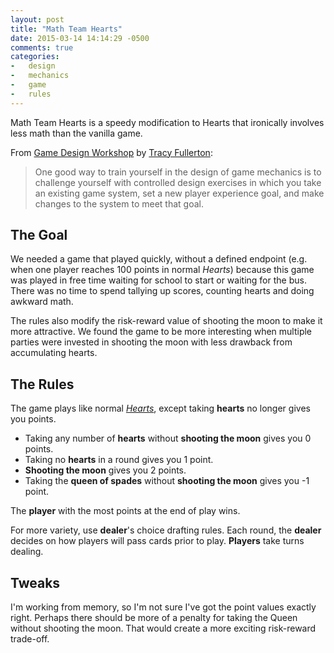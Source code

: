 ```yaml
---
layout: post
title: "Math Team Hearts"
date: 2015-03-14 14:14:29 -0500
comments: true
categories:
-   design
-   mechanics
-   game
-   rules
---
```

Math Team Hearts is a speedy modification to Hearts that ironically involves less math than the vanilla game.

<!--more-->

From [Game Design Workshop](http://www.crcpress.com/product/isbn/9781482217162) by [Tracy Fullerton](https://twitter.com/kinojabber):

> One good way to train yourself in the design of game mechanics is to challenge yourself with controlled design exercises in which you take an existing game system, set a new player experience goal, and make changes to the system to meet that goal.

## The Goal

We needed a game that played quickly, without a defined endpoint (e.g. when one player reaches 100 points in normal *Hearts*) because this game was played in free time waiting for school to start or waiting for the bus.  There was no time to spend tallying up scores, counting hearts and doing awkward math.

The rules also modify the risk-reward value of shooting the moon to make it more attractive.  We found the game to be more interesting when multiple parties were invested in shooting the moon with less drawback from accumulating hearts.

## The Rules

The game plays like normal *[Hearts](http://en.wikipedia.org/wiki/Hearts)*, except taking **hearts** no longer gives you points.

-   Taking any number of **hearts** without **shooting the moon** gives you 0 points.
-   Taking no **hearts** in a round gives you 1 point.
-   **Shooting the moon** gives you 2 points.
-   Taking the **queen of spades** without **shooting the moon** gives you -1 point.

The **player** with the most points at the end of play wins.

For more variety, use **dealer**'s choice drafting rules.  Each round, the **dealer** decides on how players will pass cards prior to play.
**Players** take turns dealing.

## Tweaks

I'm working from memory, so I'm not sure I've got the point values exactly right.  Perhaps there should be more of a penalty for taking the Queen without shooting the moon.  That would create a more exciting risk-reward trade-off.

